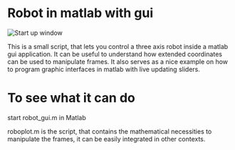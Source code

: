 # Robot in matlab with gui

![Start up window](https://i.imgur.com/wimLN9w.png)

This is a small script, that lets you control a three axis robot inside a matlab gui application. It can be useful to understand how extended coordinates can be used to manipulate frames. It also serves as a nice example on how to program graphic interfaces in matlab with live updating sliders.

# To see what it can do
start robot_gui.m in Matlab

roboplot.m is the script, that contains the mathematical necessities to manipulate the frames, it can be easily integrated in other contexts.
